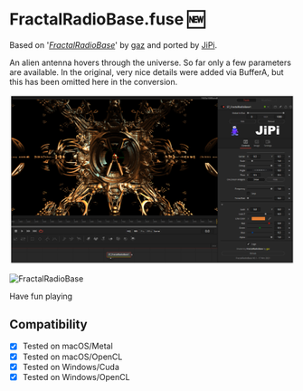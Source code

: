 # FractalRadioBase.fuse :new:

Based on '_[FractalRadioBase](https://www.shadertoy.com/view/WlcczS)_' by [gaz](https://www.shadertoy.com/user/Kali) and ported by [JiPi](../Site/Profiles/JiPi.md).

An alien antenna hovers through the universe. So far only a few parameters are available.
In the original, very nice details were added via BufferA, but this has been omitted here in the conversion.

[![FractalRadioBase](FractalRadioBase.png)](FractalRadioBase.fuse)

![FractalRadioBase](https://user-images.githubusercontent.com/78935215/111519940-e2afab00-8757-11eb-883a-e8578422e648.gif)

Have fun playing

## Compatibility
- [x] Tested on macOS/Metal
- [x] Tested on macOS/OpenCL
- [x] Tested on Windows/Cuda
- [x] Tested on Windows/OpenCL
